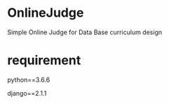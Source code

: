 # OnlineJudge
Simple Online Judge for Data Base curriculum design

# requirement
python==3.6.6  

django==2.1.1
